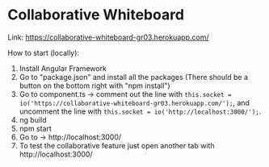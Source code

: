 # Collaborative Whiteboard

Link: https://collaborative-whiteboard-gr03.herokuapp.com/

How to start (locally):
1. Install Angular Framework
2. Go to "package.json" and install all the packages (There should be a button on the bottom right with "npm install")
3. Go to component.ts -> comment out the line with ``this.socket = io('https://collaborative-whiteboard-gr03.herokuapp.com/');``, and uncomment the line with ``this.socket = io('http://localhost:3000/');``.
4. ng build
5. npm start
6. Go to -> http://localhost:3000/
7. To test the collaborative feature just open another tab with http://localhost:3000/
